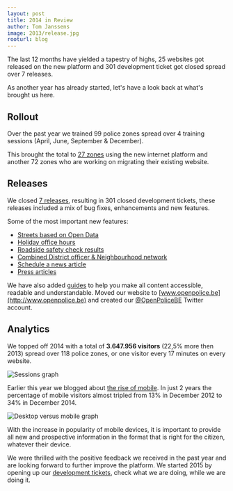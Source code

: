 ```yaml
---
layout: post
title: 2014 in Review
author: Tom Janssens
image: 2013/release.jpg
rooturl: blog
---
```


The last 12 months have yielded a tapestry of highs, 25 websites got released on the new platform and 301 development ticket got closed spread over 7 releases.

As another year has already started, let's have a look back at what's brought us here.

## Rollout

Over the past year we trained 99 police zones spread over 4 training sessions (April, June, September & December).

This brought the total to [27 zones]({{site.url}}/sites.html) using the new internet platform and another 72 zones who are working on migrating their existing website.

## Releases

We closed [7 releases](https://github.com/belgianpolice/internet-platform/releases), resulting in 301 closed development tickets, these releases included a mix of bug fixes, enhancements and new features.

Some of the most important new features:

* [Streets based on Open Data](http://www.openpolice.be/blog/2014/09/12/streets-database.html)
* [Holiday office hours](http://www.openpolice.be/blog/2014/12/12/holiday-office-hours.html)
* [Roadside safety check results](http://www.openpolice.be/documentation/05-traffic.html#add-results)
* [Combined District officer & Neighbourhood network](http://www.openpolice.be/blog/2014/12/23/status-update.html#district-officer--neighbourhood)
* [Schedule a news article](http://www.openpolice.be/blog/2014/09/10/schedule-a-news-article.html)
* [Press articles](http://www.openpolice.be/documentation/03-press.html)

We have also added [guides](http://www.openpolice.be/guides/) to help you make all content accessible, readable
and understandable. Moved our website to [www.openpolice.be](http://www.openpolice.be) and created our [@OpenPoliceBE](https://twitter.com/openpoliceBE) Twitter account.

## Analytics

We topped off 2014 with a total of **3.647.956 visitors** (22,5% more then 2013) spread over 118 police zones, or one visitor every 17 minutes on every website.

![Sessions graph]({{site.url}}/images/blog/2015/year-in-review/sessions.png)

Earlier this year we blogged about [the rise of mobile](http://www.openpolice.be/blog/2014/05/31/the-rise-of-mobile.html).
In just 2 years the percentage of mobile visitors almost tripled from 13% in December 2012 to 34% in December 2014.

![Desktop versus mobile graph]({{site.url}}/images/blog/2015/year-in-review/desktop-vs-mobile.png)

With the increase in popularity of mobile devices, it is important to provide all new and prospective information in the format that is right for the citizen, whatever their device.

We were thrilled with the positive feedback we received in the past year and are looking forward to further improve the platform.
We started 2015 by opening up our [development tickets](https://github.com/belgianpolice/internet-platform/issues), check what we are doing, while we are doing it.